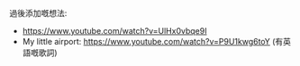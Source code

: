 過後添加嘅想法:

- https://www.youtube.com/watch?v=UlHx0vbqe9I
- My little airport: https://www.youtube.com/watch?v=P9U1kwg6toY (有英語嘅歌詞)
